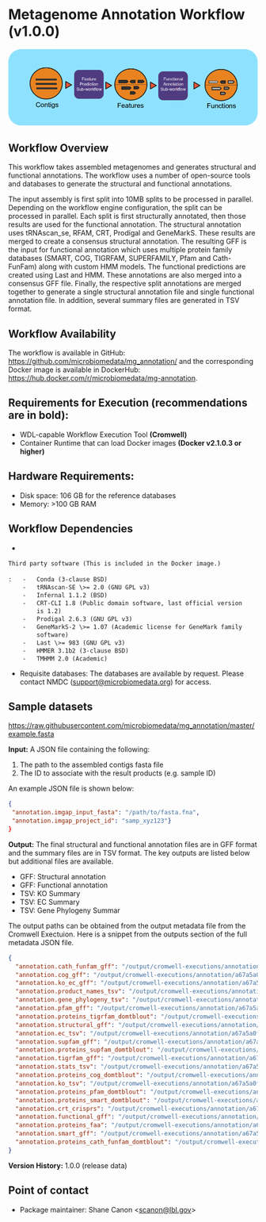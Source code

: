 # Metagenome Annotation Workflow (v1.0.0)

![image](../../_static/images/4_MetaGAnnotation_annotation.png)

## Workflow Overview

This workflow takes assembled metagenomes and generates structural and
functional annotations. The workflow uses a number of open-source tools
and databases to generate the structural and functional annotations.

The input assembly is first split into 10MB splits to be processed in
parallel. Depending on the workflow engine configuration, the split can
be processed in parallel. Each split is first structurally annotated,
then those results are used for the functional annotation. The
structural annotation uses tRNAscan_se, RFAM, CRT, Prodigal and
GeneMarkS. These results are merged to create a consensus structural
annotation. The resulting GFF is the input for functional annotation
which uses multiple protein family databases (SMART, COG, TIGRFAM,
SUPERFAMILY, Pfam and Cath-FunFam) along with custom HMM models. The
functional predictions are created using Last and HMM. These annotations
are also merged into a consensus GFF file. Finally, the respective split
annotations are merged together to generate a single structural
annotation file and single functional annotation file. In addition,
several summary files are generated in TSV format.

## Workflow Availability

The workflow is available in GitHub:
<https://github.com/microbiomedata/mg_annotation/> and the corresponding
Docker image is available in DockerHub:
<https://hub.docker.com/r/microbiomedata/mg-annotation>.

## Requirements for Execution (recommendations are in bold):

-   WDL-capable Workflow Execution Tool **(Cromwell)**
-   Container Runtime that can load Docker images **(Docker v2.1.0.3 or
    higher)**

## Hardware Requirements:

-   Disk space: 106 GB for the reference databases
-   Memory: \>100 GB RAM

## Workflow Dependencies

-   

    Third party software (This is included in the Docker image.)

    :   -   Conda (3-clause BSD)
        -   tRNAscan-SE \>= 2.0 (GNU GPL v3)
        -   Infernal 1.1.2 (BSD)
        -   CRT-CLI 1.8 (Public domain software, last official version
            is 1.2)
        -   Prodigal 2.6.3 (GNU GPL v3)
        -   GeneMarkS-2 \>= 1.07 (Academic license for GeneMark family
            software)
        -   Last \>= 983 (GNU GPL v3)
        -   HMMER 3.1b2 (3-clause BSD)
        -   TMHMM 2.0 (Academic)

-   Requisite databases: The databases are available by request. Please
    contact NMDC (<support@microbiomedata.org>) for access.

## Sample datasets

<https://raw.githubusercontent.com/microbiomedata/mg_annotation/master/example.fasta>

**Input:** A JSON file containing the following:

1.  The path to the assembled contigs fasta file
2.  The ID to associate with the result products (e.g. sample ID)

An example JSON file is shown below:

``` JSON
{
 "annotation.imgap_input_fasta": "/path/to/fasta.fna",
 "annotation.imgap_project_id": "samp_xyz123"}
}
```

**Output:** The final structural and functional annotation files are in
GFF format and the summary files are in TSV format. The key outputs are
listed below but additional files are available.

-   GFF: Structural annotation
-   GFF: Functional annotation
-   TSV: KO Summary
-   TSV: EC Summary
-   TSV: Gene Phylogeny Summar

The output paths can be obtained from the output metadata file from the
Cromwell Exectuion. Here is a snippet from the outputs section of the
full metadata JSON file.

``` JSON
{
  "annotation.cath_funfam_gff": "/output/cromwell-executions/annotation/a67a5a0f-1ad7-4469-bb0c-780f4ef20307/call-merge_outputs/execution/samp_xyz123_cath_funfam.gff",
  "annotation.cog_gff": "/output/cromwell-executions/annotation/a67a5a0f-1ad7-4469-bb0c-780f4ef20307/call-merge_outputs/execution/samp_xyz123_cog.gff",
  "annotation.ko_ec_gff": "/output/cromwell-executions/annotation/a67a5a0f-1ad7-4469-bb0c-780f4ef20307/call-merge_outputs/execution/samp_xyz123_ko_ec.gff",
  "annotation.product_names_tsv": "/output/cromwell-executions/annotation/a67a5a0f-1ad7-4469-bb0c-780f4ef20307/call-merge_outputs/execution/samp_xyz123_product_names.tsv",
  "annotation.gene_phylogeny_tsv": "/output/cromwell-executions/annotation/a67a5a0f-1ad7-4469-bb0c-780f4ef20307/call-merge_outputs/execution/samp_xyz123_gene_phylogeny.tsv",
  "annotation.pfam_gff": "/output/cromwell-executions/annotation/a67a5a0f-1ad7-4469-bb0c-780f4ef20307/call-merge_outputs/execution/samp_xyz123_pfam.gff",
  "annotation.proteins_tigrfam_domtblout": "/output/cromwell-executions/annotation/a67a5a0f-1ad7-4469-bb0c-780f4ef20307/call-merge_outputs/execution/samp_xyz123_proteins.tigrfam.domtblout",
  "annotation.structural_gff": "/output/cromwell-executions/annotation/a67a5a0f-1ad7-4469-bb0c-780f4ef20307/call-merge_outputs/execution/samp_xyz123_structural_annotation.gff",
  "annotation.ec_tsv": "/output/cromwell-executions/annotation/a67a5a0f-1ad7-4469-bb0c-780f4ef20307/call-merge_outputs/execution/samp_xyz123_ec.tsv",
  "annotation.supfam_gff": "/output/cromwell-executions/annotation/a67a5a0f-1ad7-4469-bb0c-780f4ef20307/call-merge_outputs/execution/samp_xyz123_supfam.gff",
  "annotation.proteins_supfam_domtblout": "/output/cromwell-executions/annotation/a67a5a0f-1ad7-4469-bb0c-780f4ef20307/call-merge_outputs/execution/samp_xyz123_proteins.supfam.domtblout",
  "annotation.tigrfam_gff": "/output/cromwell-executions/annotation/a67a5a0f-1ad7-4469-bb0c-780f4ef20307/call-merge_outputs/execution/samp_xyz123_tigrfam.gff",
  "annotation.stats_tsv": "/output/cromwell-executions/annotation/a67a5a0f-1ad7-4469-bb0c-780f4ef20307/call-final_stats/execution/samp_xyz123_structural_annotation_stats.tsv",
  "annotation.proteins_cog_domtblout": "/output/cromwell-executions/annotation/a67a5a0f-1ad7-4469-bb0c-780f4ef20307/call-merge_outputs/execution/samp_xyz123_proteins.cog.domtblout",
  "annotation.ko_tsv": "/output/cromwell-executions/annotation/a67a5a0f-1ad7-4469-bb0c-780f4ef20307/call-merge_outputs/execution/samp_xyz123_ko.tsv",
  "annotation.proteins_pfam_domtblout": "/output/cromwell-executions/annotation/a67a5a0f-1ad7-4469-bb0c-780f4ef20307/call-merge_outputs/execution/samp_xyz123_proteins.pfam.domtblout",
  "annotation.proteins_smart_domtblout": "/output/cromwell-executions/annotation/a67a5a0f-1ad7-4469-bb0c-780f4ef20307/call-merge_outputs/execution/samp_xyz123_proteins.smart.domtblout",
  "annotation.crt_crisprs": "/output/cromwell-executions/annotation/a67a5a0f-1ad7-4469-bb0c-780f4ef20307/call-merge_outputs/execution/samp_xyz123_crt.crisprs",
  "annotation.functional_gff": "/output/cromwell-executions/annotation/a67a5a0f-1ad7-4469-bb0c-780f4ef20307/call-merge_outputs/execution/samp_xyz123_functional_annotation.gff",
  "annotation.proteins_faa": "/output/cromwell-executions/annotation/a67a5a0f-1ad7-4469-bb0c-780f4ef20307/call-merge_outputs/execution/samp_xyz123.faa",
  "annotation.smart_gff": "/output/cromwell-executions/annotation/a67a5a0f-1ad7-4469-bb0c-780f4ef20307/call-merge_outputs/execution/samp_xyz123_smart.gff",
  "annotation.proteins_cath_funfam_domtblout": "/output/cromwell-executions/annotation/a67a5a0f-1ad7-4469-bb0c-780f4ef20307/call-merge_outputs/execution/samp_xyz123_proteins.cath_funfam.domtblout"
}
```

**Version History:** 1.0.0 (release data)

## Point of contact

-   Package maintainer: Shane Canon \<<scanon@lbl.gov>\>
